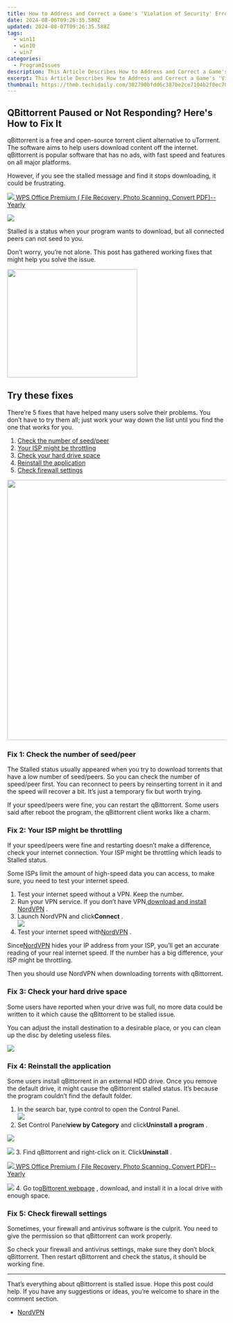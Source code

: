 ```yaml
---
title: How to Address and Correct a Game's 'Violation of Security' Error
date: 2024-08-06T09:26:35.588Z
updated: 2024-08-07T09:26:35.588Z
tags:
  - win11
  - win10
  - win7
categories:
  - ProgramIssues
description: This Article Describes How to Address and Correct a Game's 'Violation of Security' Error
excerpt: This Article Describes How to Address and Correct a Game's 'Violation of Security' Error
thumbnail: https://thmb.techidaily.com/302790bfdd6c387be2ce7104b2f0ec7045e52a09e036ffbf26a83ecf9455ec5e.jpg
---
```


## QBittorrent Paused or Not Responding? Here's How to Fix It

qBittorrent is a free and open-source torrent client alternative to uTorrrent. The software aims to help users download content off the internet. qBittorrent is popular software that has no ads, with fast speed and features on all major platforms.

 However, if you see the stalled message and find it stops downloading, it could be frustrating.

<!-- affiliate ads begin -->
<a href="https://secure.2checkout.com/order/checkout.php?PRODS=38729081&QTY=1&AFFILIATE=108875&CART=1"><img src="https://website-prod.cache.wpscdn.com/img/wps-office-pdf-editor-1x.890dbda.png" border="0">
WPS Office Premium ( File Recovery, Photo Scanning, Convert PDF)--Yearly</a>
<!-- affiliate ads end -->
![](https://images.drivereasy.com/wp-content/uploads/2021/09/qb-stalled.jpg)

 Stalled is a status when your program wants to download, but all connected peers can not seed to you.

 Don’t worry, you’re not alone. This post has gathered working fixes that might help you solve the issue.

<!-- affiliate ads begin -->
<a href="https://united.elfm.net/c/5597632/748964/4704" target="_top" id="748964"><img src="//a.impactradius-go.com/display-ad/4704-748964" border="0" alt="" width="300" height="250"/></a><img height="0" width="0" src="https://united.elfm.net/i/5597632/748964/4704" style="position:absolute;visibility:hidden;" border="0" />
<!-- affiliate ads end -->
## Try these fixes

 There’re 5 fixes that have helped many users solve their problems. You don’t have to try them all; just work your way down the list until you find the one that works for you.

1. [Check the number of seed/peer](https://tools.techidaily.com/drivereasy/download/)
2. [Your ISP might be throttling](https://tools.techidaily.com/drivereasy/download/)
3. [Check your hard drive space](https://tools.techidaily.com/drivereasy/download/)
4. [Reinstall the application](https://tools.techidaily.com/drivereasy/download/)
5. [Check firewall settings](https://tools.techidaily.com/drivereasy/download/)

<!-- affiliate ads begin -->
<a href="https://appsumo.8odi.net/c/5597632/2082538/7443" target="_top" id="2082538"><img src="//a.impactradius-go.com/display-ad/7443-2082538" border="0" alt="" width="1200" height="600"/></a><img height="0" width="0" src="https://appsumo.8odi.net/i/5597632/2082538/7443" style="position:absolute;visibility:hidden;" border="0" />
<!-- affiliate ads end -->
### Fix 1: Check the number of seed/peer

 The Stalled status usually appeared when you try to download torrents that have a low number of seed/peers. So you can check the number of speed/peer first. You can reconnect to peers by reinserting torrent in it and the speed will recover a bit. It’s just a temporary fix but worth trying.

 If your speed/peers were fine, you can restart the qBittorrent. Some users said after reboot the program, the qBittorrent client works like a charm.

### Fix 2: Your ISP might be throttling

 If your speed/peers were fine and restarting doesn’t make a difference, check your internet connection. Your ISP might be throttling which leads to Stalled status.

 Some ISPs limit the amount of high-speed data you can access, to make sure, you need to test your internet speed.

1. Test your internet speed without a VPN. Keep the number.
2. Run your VPN service. If you don’t have VPN,[download and install NordVPN](https://tools.techidaily.com/drivereasy/download/) .
3. Launch NordVPN and click**Connect** .  
![](https://images.drivereasy.com/wp-content/uploads/2019/08/nord.jpg)
4. Test your internet speed with[NordVPN](https://tools.techidaily.com/drivereasy/download/) .

 Since[NordVPN](https://tools.techidaily.com/drivereasy/download/) hides your IP address from your ISP, you’ll get an accurate reading of your real internet speed. If the number has a big difference, your ISP might be throttling.

Then you should use NordVPN when downloading torrents with qBittorrent.

### Fix 3: Check your hard drive space

 Some users have reported when your drive was full, no more data could be written to it which cause the qBittorrent to be stalled issue.

 You can adjust the install destination to a desirable place, or you can clean up the disc by deleting useless files.

<!-- affiliate ads begin -->
<a href="https://secure.2checkout.com/order/checkout.php?PRODS=4620778&QTY=1&AFFILIATE=108875&CART=1"><img src="https://secure.avangate.com/images/merchant/07dd4d5a72f5740ef0f035f201951476/300__250banner.jpg" border="0"></a>
<!-- affiliate ads end -->
### Fix 4: Reinstall the application

 Some users install qBittorrent in an external HDD drive. Once you remove the default drive, it might cause the qBittorrent stalled status. It’s because the program couldn’t find the default folder.

1. In the search bar, type control to open the Control Panel.  
![](https://images.drivereasy.com/wp-content/uploads/2021/04/control-panel-0.jpg)
2. Set Control Panel**view by Category** and click**Uninstall a program** .  
<!-- affiliate ads begin -->
<a href="https://store.advancedwebranking.com/order/checkout.php?PRODS=4715051&QTY=1&AFFILIATE=108875&CART=1"><img src="https://secure.avangate.com/images/merchant/14edc6ebfdae2e23bbed83d67f50e983/products/33_awr%20logo.png" border="0"></a>
<!-- affiliate ads end -->
![](https://images.drivereasy.com/wp-content/uploads/2021/09/uninstall-controlpanel.jpg)
3. Find qBittorrent and right-click on it. Click**Uninstall** .  
<!-- affiliate ads begin -->
<a href="https://secure.2checkout.com/order/checkout.php?PRODS=38729081&QTY=1&AFFILIATE=108875&CART=1"><img src="https://website-prod.cache.wpscdn.com/img/wps-writer-free-word-processor-1x.3d9c80d.png" border="0">
WPS Office Premium ( File Recovery, Photo Scanning, Convert PDF)--Yearly</a>
<!-- affiliate ads end -->
![](https://images.drivereasy.com/wp-content/uploads/2021/09/uninstall-qb.jpg)
4. Go to[qBittorent webpage](https://www.fosshub.com/qBittorrent.html) , download, and install it in a local drive with enough space.

### Fix 5: Check firewall settings

 Sometimes, your firewall and antivirus software is the culprit. You need to give the permission so that qBittorrent can work properly.

 So check your firewall and antivirus settings, make sure they don’t block qBittorrent. Then restart qBittorrent and check the status, it should be working fine.

---

 That’s everything about qBittorrent is stalled issue. Hope this post could help. If you have any suggestions or ideas, you’re welcome to share in the comment section.

* [NordVPN](https://tools.techidaily.com/drivereasy/download/)

<ins class="adsbygoogle"
     style="display:block"
     data-ad-format="autorelaxed"
     data-ad-client="ca-pub-7571918770474297"
     data-ad-slot="1223367746"></ins>



<ins class="adsbygoogle"
     style="display:block"
     data-ad-client="ca-pub-7571918770474297"
     data-ad-slot="8358498916"
     data-ad-format="auto"
     data-full-width-responsive="true"></ins>
